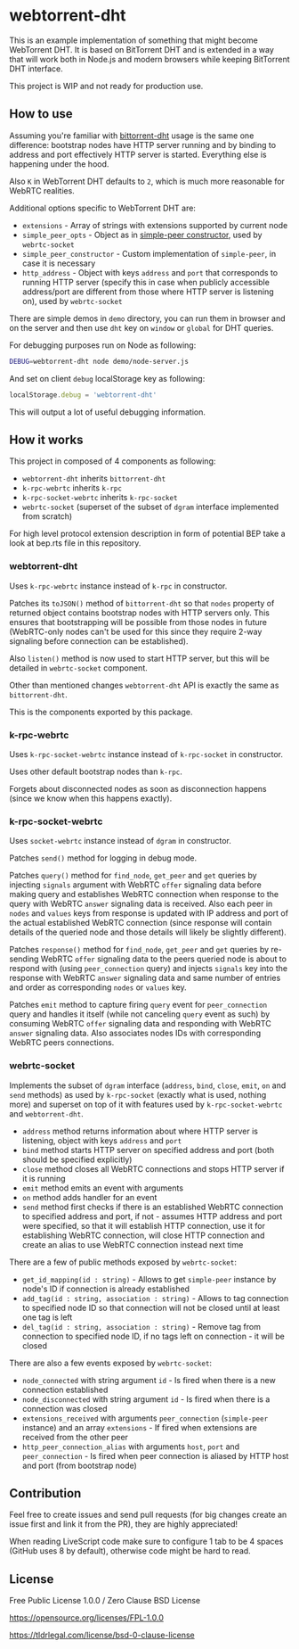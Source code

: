 # webtorrent-dht
This is an example implementation of something that might become WebTorrent DHT. It is based on BitTorrent DHT and is extended in a way that will work both in Node.js and modern browsers while keeping BitTorrent DHT interface.

This project is WIP and not ready for production use.

## How to use
Assuming you're familiar with [bittorrent-dht](https://github.com/webtorrent/bittorrent-dht) usage is the same one difference: bootstrap nodes have HTTP server running and by binding to address and port effectively HTTP server is started. Everything else is happening under the hood.

Also `K` in WebTorrent DHT defaults to `2`, which is much more reasonable for WebRTC realities.

Additional options specific to WebTorrent DHT are:
* `extensions` - Array of strings with extensions supported by current node
* `simple_peer_opts` - Object as in [simple-peer constructor](https://github.com/feross/simple-peer#peer--new-simplepeeropts), used by `webrtc-socket`
* `simple_peer_constructor` - Custom implementation of `simple-peer`, in case it is necessary
* `http_address` - Object with keys `address` and `port` that corresponds to running HTTP server (specify this in case when publicly accessible address/port are different from those where HTTP server is listening on), used by `webrtc-socket`

There are simple demos in `demo` directory, you can run them in browser and on the server and then use `dht` key on `window` or `global` for DHT queries.

For debugging purposes run on Node as following:
```bash
DEBUG=webtorrent-dht node demo/node-server.js 
```
And set on client `debug` localStorage key as following:
```javascript
localStorage.debug = 'webtorrent-dht'
```

This will output a lot of useful debugging information.

## How it works
This project in composed of 4 components as following:
* `webtorrent-dht` inherits `bittorrent-dht`
* `k-rpc-webrtc` inherits `k-rpc`
* `k-rpc-socket-webrtc` inherits `k-rpc-socket`
* `webrtc-socket` (superset of the subset of `dgram` interface implemented from scratch)

For high level protocol extension description in form of potential BEP take a look at bep.rts file in this repository.

### webtorrent-dht
Uses `k-rpc-webrtc` instance instead of `k-rpc` in constructor.

Patches its `toJSON()` method of `bittorrent-dht` so that `nodes` property of returned object contains bootstrap nodes with HTTP servers only. This ensures that bootstrapping will be possible from those nodes in future (WebRTC-only nodes can't be used for this since they require 2-way signaling before connection can be established).

Also `listen()` method is now used to start HTTP server, but this will be detailed in `webrtc-socket` component.

Other than mentioned changes `webtorrent-dht` API is exactly the same as `bittorrent-dht`.

This is the components exported by this package.

### k-rpc-webrtc
Uses `k-rpc-socket-webrtc` instance instead of `k-rpc-socket` in constructor.

Uses other default bootstrap nodes than `k-rpc`.

Forgets about disconnected nodes as soon as disconnection happens (since we know when this happens exactly).

### k-rpc-socket-webrtc
Uses `socket-webrtc` instance instead of `dgram` in constructor.

Patches `send()` method for logging in debug mode.

Patches `query()` method for `find_node`, `get_peer` and `get` queries by injecting `signals` argument with WebRTC `offer` signaling data before making query and establishes WebRTC connection when response to the query with WebRTC `answer` signaling data is received.
Also each peer in `nodes` and `values` keys from response is updated with IP address and port of the actual established WebRTC connection (since response will contain details of the queried node and those details will likely be slightly different).

Patches `response()` method for `find_node`, `get_peer` and `get` queries by re-sending WebRTC `offer` signaling data to the peers queried node is about to respond with (using `peer_connection` query) and injects `signals` key into the response with WebRTC `answer` signaling data and same number of entries and order as corresponding `nodes` or `values` key.

Patches `emit` method to capture firing `query` event for `peer_connection` query and handles it itself (while not canceling `query` event as such) by consuming WebRTC `offer` signaling data and responding with WebRTC `answer` signaling data.
Also associates nodes IDs with corresponding WebRTC peers connections.

### webrtc-socket
Implements the subset of `dgram` interface (`address`, `bind`, `close`, `emit`, `on` and `send` methods) as used by `k-rpc-socket` (exactly what is used, nothing more) and superset on top of it with features used by `k-rpc-socket-webrtc` and `webtorrent-dht`.

* `address` method returns information about where HTTP server is listening, object with keys `address` and `port`
* `bind` method starts HTTP server on specified address and port (both should be specified explicitly)
* `close` method closes all WebRTC connections and stops HTTP server if it is running
* `emit` method emits an event with arguments
* `on` method adds handler for an event
* `send` method first checks if there is an established WebRTC connection to specified address and port, if not - assumes HTTP address and port were specified, so that it will establish HTTP connection, use it for establishing WebRTC connection, will close HTTP connection and create an alias to use WebRTC connection instead next time

There are a few of public methods exposed by `webrtc-socket`:
* `get_id_mapping(id : string)` - Allows to get `simple-peer` instance by node's ID if connection is already established
* `add_tag(id : string, association : string)` - Allows to tag connection to specified node ID so that connection will not be closed until at least one tag is left
* `del_tag(id : string, association : string)` - Remove tag from connection to specified node ID, if no tags left on connection - it will be closed

There are also a few events exposed by `webrtc-socket`:
* `node_connected` with string argument `id` - Is fired when there is a new connection established
* `node_disconnected` with string argument `id` - Is fired when there is a connection was closed
* `extensions_received` with arguments `peer_connection` (`simple-peer` instance) and an array `extensions` - If fired when extensions are received from the other peer
* `http_peer_connection_alias` with arguments `host`, `port` and `peer_connection` - Is fired when peer connection is aliased by HTTP host and port (from bootstrap node)

## Contribution
Feel free to create issues and send pull requests (for big changes create an issue first and link it from the PR), they are highly appreciated!

When reading LiveScript code make sure to configure 1 tab to be 4 spaces (GitHub uses 8 by default), otherwise code might be hard to read.

## License
Free Public License 1.0.0 / Zero Clause BSD License

https://opensource.org/licenses/FPL-1.0.0

https://tldrlegal.com/license/bsd-0-clause-license
